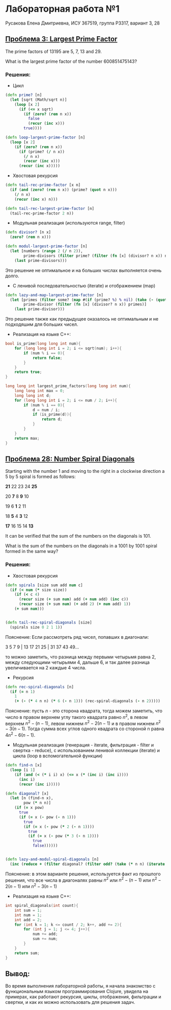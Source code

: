 # Лабораторная работа №1

Русакова Елена Дмитриевна, ИСУ 367519, группа P3317, вариант 3, 28

## [Проблема 3: Largest Prime Factor](https://projecteuler.net/problem=3)
The prime factors of 13195 are 5, 7, 13 and 29.

What is the largest prime factor of the number 600851475143?


### Решения:
+ Цикл
```clojure
(defn prime? [n]
  (let [sqrt (Math/sqrt n)]
    (loop [x 2]
      (if (<= x sqrt)
        (if (zero? (rem n x))
          false
          (recur (inc x)))
        true))))

(defn loop-largest-prime-factor [n]
  (loop [x 2]
    (if (zero? (rem n x))
      (if (prime? (/ n x))
        (/ n x)
        (recur (inc x)))
      (recur (inc x)))))
```

+ Хвостовая рекурсия
```clojure
(defn tail-rec-prime-factor [x n]
  (if (and (zero? (rem n x)) (prime? (quot n x)))
    (/ n x)
    (recur (inc x) n)))

(defn tail-rec-largest-prime-factor [n]
  (tail-rec-prime-factor 2 n))
```

+ Модульная реализация (используются range, filter)
```clojure
(defn divisor? [n x]
  (zero? (rem n x)))

(defn modul-largest-prime-factor [n]
  (let [numbers (range 2 (/ n 2)), 
        prime-divisors (filter prime? (filter (fn [x] (divisor? n x)) numbers))] 
    (last prime-divisors)))
```
Это решение не оптимальное и на больших числах выполняется очень долго.

+ С ленивой последовательностью (iterate) и отображением (map)

```clojure
(defn lazy-and-map-largest-prime-factor [n]
  (let [primes (filter some? (map #(if (prime? %) % nil) (take (- (quot n 2) 1) (iterate inc 2)))),
        prime-divisor (filter (fn [x] (divisor? n x)) primes)]
    (last prime-divisor)))
```
Это решение также как предыдущее оказалось не оптимальным и не подходяшим для больших чисел.

+ Реализация на языке C++:
``` cpp
bool is_prime(long long int num){
    for (long long int i = 2; i <= sqrt(num); i++){
        if (num % i == 0){
            return false;
        }
    }
    return true;
}

long long int largest_prime_factors(long long int num){
    long long int max = 0;
    long long int d;
    for (long long int i = 2; i <= num / 2; i++){
        if (num % i == 0){
            d = num / i;
            if (is_prime(d)){
                return d;
            }
        }
    }
    return max;
}
```


## [Проблема 28: Number Spiral Diagonals](https://projecteuler.net/problem=28)

Starting with the number 1 and moving to the right in a clockwise direction a 5 by 5 spiral is formed as follows:

**21** 22 23 24 **25**

20 **7** 8 **9** 10

19 6 **1** 2 11

18 **5** 4 **3** 12

**17** 16 15 14 **13**

It can be verified that the sum of the numbers on the diagonals is 101.

What is the sum of the numbers on the diagonals in a 1001 by 1001 spiral formed in the same way?

### Решения:
+ Хвостовая рекурсия
``` clojure
(defn spirals [size sum add num c]
  (if (< num (* size size))
    (if (< c 4)
      (recur size (+ sum num) add (+ num add) (inc c))
      (recur size (+ sum num) (+ add 2) (+ num add) 1))
    (+ sum num)))


(defn tail-rec-spiral-diagonals [size]
  (spirals size 0 2 1 1))
```

Пояснение: Если рассмотреть ряд чисел, попавших в диагонали:

 3 5 7 9 | 13 17 21 25  | 31 37 43 49... 

то можно заметить, что разница между первыми четырьмя равна 2, между следующими четырьями 4, дальше 6, и так далее разница увеличивается на 2 каждые 4 числа.

+ Рекурсия
``` clojure
(defn rec-spiral-diagonals [n]
  (if (= n 1)
    1
    (+ (- (* 4 n n) (* 6 (- n 1))) (rec-spiral-diagonals (- n 2)))))
```

Пояснение: пусть $n$ - это сторона квадрата, тогда можем заметить, что число в правом верхнем углу такого квадрата равно $n^2$, в левом верхнем $n^2 - (n - 1)$, левом нижнем $n^2 - 2(n-1)$ и в правом нижнем $n^2 - 3(n-1)$. Тогда сумма всех углов одного квадрата со стороной n равна $4n^2 - 6(n-1)$.

+ Модульная реализация (генерация - iterate, фильтрация - filter и свертка - reduce), с использованием ленивой коллекции (iterate) и цикла (loop в вспомогательной функции)

``` clojure
(defn find-n [x]
  (loop [i 1]
    (if (and (< (* i i) x) (<= x (* (inc i) (inc i))))
      (inc i)
      (recur (inc i)))))

(defn diagonal? [x]
  (let [n (find-n x),
        pow (* n n)]
    (if (= x pow)
      true
      (if (= x (- pow (- n 1)))
        true
        (if (= x (- pow (* 2 (- n 1))))
          true
          (if (= x (- pow (* 3 (- n 1))))
            true
            false))))))


(defn lazy-and-modul-spiral-diagonals [n]
  (inc (reduce + (filter diagonal? (filter odd? (take (* n n) (iterate inc 2)))))))
```
Пояснение: в этом варианте решения, используется факт из прошлого решения, что все числа в диагоналях равны $n^2$ или $n^2 - (n - 1)$ или $n^2 - 2(n-1)$ или $n^2 - 3(n-1)$

+ Реализация на языке C++:
```cpp
int spiral_diagonals(int count){
    int sum = 1;
    int num = 1;
    int add = 2;
    for (int k = 1; k <= count / 2; k++, add += 2){
        for (int j = 1; j <= 4; j++){
            num += add;
            sum += num;
        }
    }
    return sum;
}
```


## Вывод:
Во время выполнения лабораторной работы, я начала знакомство с функциональным языком программирования Clojure, увидела на примерах, как работают рекурсия, циклы, отображения, фильтрации и свертки, и как их можно использовать для решения задач.

